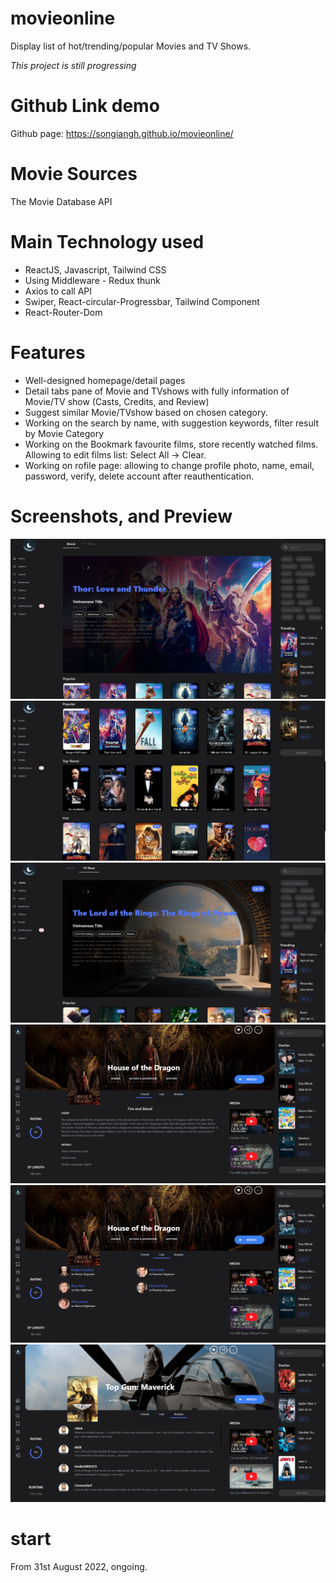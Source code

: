 # movieonline
Display list of hot/trending/popular Movies and TV Shows.

*This project is still progressing*

# Github Link demo
Github page: https://songiangh.github.io/movieonline/

# Movie Sources
The Movie Database API

# Main Technology used
- ReactJS, Javascript, Tailwind CSS
- Using Middleware - Redux thunk
- Axios to call API
- Swiper, React-circular-Progressbar, Tailwind Component
- React-Router-Dom


# Features
- Well-designed homepage/detail pages
- Detail tabs pane of Movie and TVshows with fully information of Movie/TV show (Casts, Credits, and Review)
- Suggest similar Movie/TVshow based on chosen category.
- Working on the search by name, with suggestion keywords, filter result by Movie Category
- Working on the Bookmark favourite films, store recently watched films. Allowing to edit films list: Select All -> Clear.
- Working on rofile page: allowing to change profile photo, name, email, password, verify, delete account after reauthentication.

# Screenshots, and Preview
![alt text](https://github.com/SonGiangH/movieonline/blob/main/src/assets/img/movie1.PNG?raw=true)
![alt text](https://github.com/SonGiangH/movieonline/blob/main/src/assets/img/movie2.PNG?raw=true)
![alt text](https://github.com/SonGiangH/movieonline/blob/main/src/assets/img/movie3.PNG?raw=true)
![alt text](https://github.com/SonGiangH/movieonline/blob/main/src/assets/img/movie4.PNG?raw=true)
![alt text](https://github.com/SonGiangH/movieonline/blob/main/src/assets/img/movie5.PNG?raw=true)
![alt text](https://github.com/SonGiangH/movieonline/blob/main/src/assets/img/movie6.PNG?raw=true)

# start
From 31st August 2022, ongoing.
